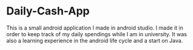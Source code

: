 # Daily-Cash-App
This is a small android application I made in android studio. I made it in order to keep track of my daily spendings while I am in university. It was also a learning experience in the android life cycle and a start on Java. 

